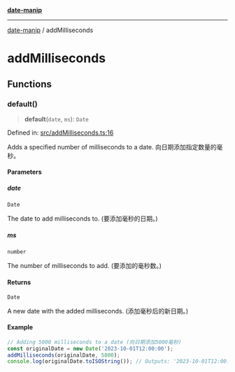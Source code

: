 [**date-manip**](index.md)

***

[date-manip](modules.md) / addMilliseconds

# addMilliseconds

## Functions

### default()

> **default**(`date`, `ms`): `Date`

Defined in: [src/addMilliseconds.ts:16](https://github.com/fengxinming/date-manip/blob/74162e61fff73f0ace27e57ce0b5395775c035f2/src/addMilliseconds.ts#L16)

Adds a specified number of milliseconds to a date.
向日期添加指定数量的毫秒。

#### Parameters

##### date

`Date`

The date to add milliseconds to. (要添加毫秒的日期。)

##### ms

`number`

The number of milliseconds to add. (要添加的毫秒数。)

#### Returns

`Date`

A new date with the added milliseconds. (添加毫秒后的新日期。)

#### Example

```ts
// Adding 5000 milliseconds to a date (向日期添加5000毫秒)
const originalDate = new Date('2023-10-01T12:00:00');
addMilliseconds(originalDate, 5000);
console.log(originalDate.toISOString()); // Outputs: '2023-10-01T12:00:05.000Z' (输出: '2023-10-01T12:00:05.000Z')
```
